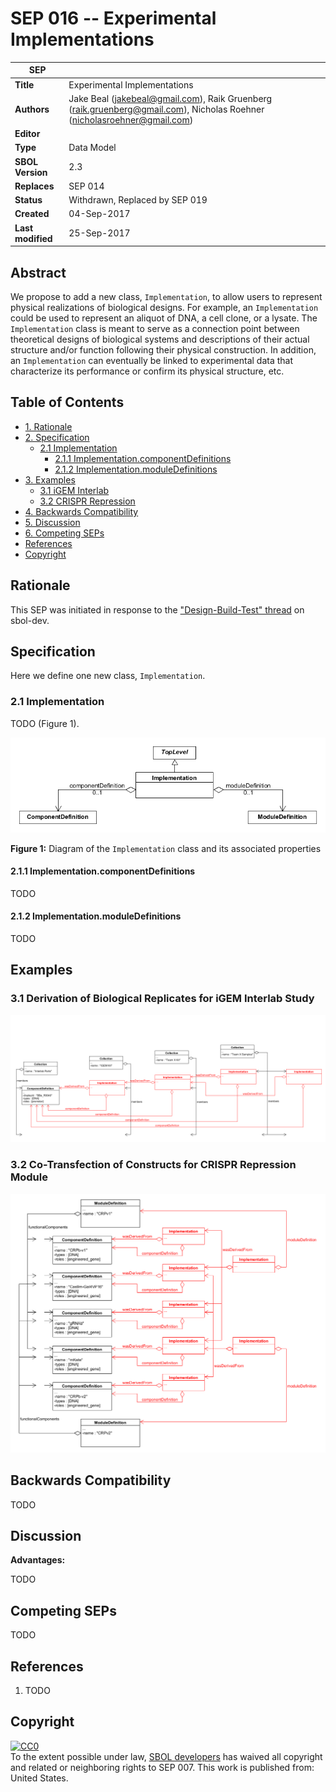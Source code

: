 SEP 016 -- Experimental Implementations
======================================================


SEP                   | <leave empty>
----------------------|--------------
**Title**             | Experimental Implementations
**Authors**           | Jake Beal (jakebeal@gmail.com), Raik Gruenberg (raik.gruenberg@gmail.com), Nicholas Roehner (nicholasroehner@gmail.com)
**Editor**            | 
**Type**              | Data Model
**SBOL Version**      | 2.3
**Replaces**          | SEP 014
**Status**            | Withdrawn, Replaced by SEP 019
**Created**           | 04-Sep-2017
**Last modified**     | 25-Sep-2017

Abstract
-----------

We propose to add a new class, `Implementation`, to allow users to represent physical realizations of biological designs. For example, an `Implementation` could be used to
represent an aliquot of DNA, a cell clone, or a lysate. The `Implementation` class is meant to serve as a connection point between theoretical designs of biological systems and descriptions of their actual structure and/or function following their physical construction. In addition, an `Implementation` can eventually be linked to experimental data that characterize its performance or confirm its physical structure, etc.

Table of Contents
---------------------

* [1. Rationale](#rationale)
* [2. Specification](#specification)
  * [2.1 Implementation](#impl)
    * [2.1.1 Implementation.componentDefinitions](#compDef)
    * [2.1.2 Implementation.moduleDefinitions](#modDef)
* [3. Examples](#examples)
  * [3.1 iGEM Interlab](#igem)
  * [3.2 CRISPR Repression](#cripsr)
* [4. Backwards Compatibility](#compatibility)
* [5. Discussion](#discussion)
* [6. Competing SEPs](#competing_seps)
* [References](#references)
* [Copyright](#copyright)

Rationale <a name="rationale"></a>
----------------

This SEP was initiated in response to the ["Design-Build-Test" thread] on sbol-dev.

Specification <a name="specification"></a>
----------------------------------------------

Here we define one new class, `Implementation`.

### 2.1 Implementation <a name="impl"></a>

TODO (Figure 1).

![Implementation class UML diagram](images/sep_016_implementation.png "Implementation class UML diagram")

**Figure 1:** Diagram of the `Implementation` class and its associated properties

#### 2.1.1 Implementation.componentDefinitions <a name="compDef"></a>

TODO

#### 2.1.2 Implementation.moduleDefinitions <a name="modDef"></a>

TODO
  
Examples <a name='examples'></a>
-------------------------------

### 3.1 Derivation of Biological Replicates for iGEM Interlab Study <a name='igem'></a>

![Object UML diagram for iGEM interlab case study](images/sep_016_example_interlab.png "Object UML diagram for iGEM interlab case study")

### 3.2 Co-Transfection of Constructs for CRISPR Repression Module <a name='crispr'></a>

![Object UML diagram for CRISPR repression case study](images/sep_016_example_crispr.png "Object UML diagram for CRISPR repression case study")

Backwards Compatibility <a name='compatibility'></a>
-----------------

TODO

Discussion <a name='discussion'></a>
-----------------

**Advantages:**

TODO

Competing SEPs <a name='competing_seps'></a>
-----------------

TODO

References <a name='references'></a>
----------------

1. TODO

["Design-Build-Test" thread]: https://groups.google.com/forum/#!topic/sbol-dev/AnpwJP2_f5A

Copyright <a name='copyright'></a>
-------------
<p xmlns:dct="http://purl.org/dc/terms/" xmlns:vcard="http://www.w3.org/2001/vcard-rdf/3.0#">
  <a rel="license"
     href="http://creativecommons.org/publicdomain/zero/1.0/">
    <img src="http://i.creativecommons.org/p/zero/1.0/88x31.png" style="border-style: none;" alt="CC0" />
  </a>
  <br />
  To the extent possible under law,
  <a rel="dct:publisher"
     href="sbolstandard.org">
    <span property="dct:title">SBOL developers</span></a>
  has waived all copyright and related or neighboring rights to
  <span property="dct:title">SEP 007</span>.
This work is published from:
<span property="vcard:Country" datatype="dct:ISO3166"
      content="US" about="sbolstandard.org">
  United States</span>.
</p>
